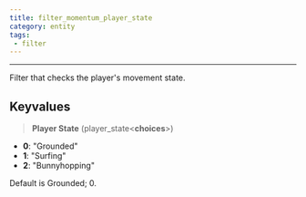 ```yaml
---
title: filter_momentum_player_state
category: entity
tags:
 - filter
---
```


----
Filter that checks the player's movement state.


## Keyvalues

>**Player State** (player_state&lt;**choices**&gt;)

 - **0**: "Grounded"
 - **1**: "Surfing"
 - **2**: "Bunnyhopping"

Default is Grounded; 0.
